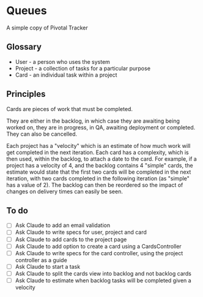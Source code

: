 # Queues

A simple copy of Pivotal Tracker

## Glossary

- User - a person who uses the system 
- Project - a collection of tasks for a particular purpose
- Card - an individual task within a project

## Principles

Cards are pieces of work that must be completed.  

They are either in the backlog, in which case they are awaiting being worked on, they are in progress, in QA, awaiting deployment or completed.  They can also be cancelled.  

Each project has a "velocity" which is an estimate of how much work will get completed in the next iteration.  Each card has a complexity, which is then used, within the backlog, to attach a date to the card.  For example, if a project has a velocity of 4, and the backlog contains 4 "simple" cards, the estimate would state that the first two cards will be completed in the next iteration, with two cards completed in the following iteration (as "simple" has a value of 2).  The backlog can then be reordered so the impact of changes on delivery times can easily be seen.  

## To do

- [ ] Ask Claude to add an email validation
- [ ] Ask Claude to write specs for user, project and card
- [ ] Ask Claude to add cards to the project page
- [ ] Ask Claude to add option to create a card using a CardsController
- [ ] Ask Claude to write specs for the card controller, using the project controller as a guide
- [ ] Ask Claude to start a task
- [ ] Ask Claude to split the cards view into backlog and not backlog cards
- [ ] Ask Claude to estimate when backlog tasks will be completed given a velocity